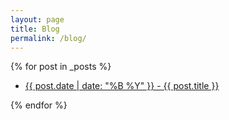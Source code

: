 ```yaml
---
layout: page
title: Blog
permalink: /blog/
---
```


{% for post in _posts %}
    <ul>
      <li><a href="{{ post.url }}">{{ post.date | date: "%B %Y" }} - {{ post.title }}</a></li>
  </ul>
{% endfor %}
